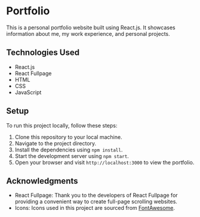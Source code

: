 # Portfolio

This is a personal portfolio website built using React.js. It showcases information about me, my work experience, and personal projects.

## Technologies Used

- React.js
- React Fullpage
- HTML
- CSS
- JavaScript

## Setup

To run this project locally, follow these steps:

1. Clone this repository to your local machine.
2. Navigate to the project directory.
3. Install the dependencies using `npm install`.
4. Start the development server using `npm start`.
5. Open your browser and visit `http://localhost:3000` to view the portfolio.

## Acknowledgments

- React Fullpage: Thank you to the developers of React Fullpage for providing a convenient way to create full-page scrolling websites.
- Icons: Icons used in this project are sourced from [FontAwesome](https://fontawesome.com/).
